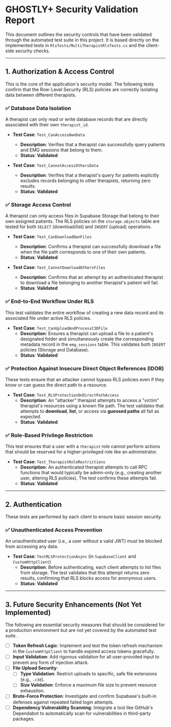 # GHOSTLY+ Security Validation Report

This document outlines the security controls that have been validated through the automated test suite in this project. It is based directly on the implemented tests in `RlsTests/MultiTherapistRlsTests.cs` and the client-side security checks.

---

## 1. Authorization & Access Control

This is the core of the application's security model. The following tests confirm that the Row-Level Security (RLS) policies are correctly isolating data between different therapists.

### ✅ **Database Data Isolation**
A therapist can only read or write database records that are directly associated with their own `therapist_id`.

- **Test Case**: `Test_CanAccessOwnData`
  - **Description**: Verifies that a therapist can successfully query patients and EMG sessions that belong to them.
  - **Status**: **Validated**

- **Test Case**: `Test_CannotAccessOthersData`
  - **Description**: Verifies that a therapist's query for patients explicitly excludes records belonging to other therapists, returning zero results.
  - **Status**: **Validated**

### ✅ **Storage Access Control**
A therapist can only access files in Supabase Storage that belong to their own assigned patients. The RLS policies on the `storage.objects` table are tested for both `SELECT` (download/list) and `INSERT` (upload) operations.

- **Test Case**: `Test_CanDownloadOwnFiles`
  - **Description**: Confirms a therapist can successfully download a file when the file path corresponds to one of their own patients.
  - **Status**: **Validated**

- **Test Case**: `Test_CannotDownloadOthersFiles`
  - **Description**: Confirms that an attempt by an authenticated therapist to download a file belonging to another therapist's patient will fail.
  - **Status**: **Validated**

### ✅ **End-to-End Workflow Under RLS**
This test validates the entire workflow of creating a new data record and its associated file under active RLS policies.

- **Test Case**: `Test_CanUploadAndProcessC3DFile`
  - **Description**: Ensures a therapist can upload a file to a patient's designated folder and simultaneously create the corresponding metadata record in the `emg_sessions` table. This validates both `INSERT` policies (Storage and Database).
  - **Status**: **Validated**

### ✅ **Protection Against Insecure Direct Object References (IDOR)**
These tests ensure that an attacker cannot bypass RLS policies even if they know or can guess the direct path to a resource.

- **Test Case**: `Test_RLSProtectionOnDirectPathAccess`
  - **Description**: An "attacker" therapist attempts to access a "victim" therapist's resources using a known file path. The test validates that attempts to **download**, **list**, or access via **guessed paths** all fail as expected.
  - **Status**: **Validated**

### ✅ **Role-Based Privilege Restriction**
This test ensures that a user with a `therapist` role cannot perform actions that should be reserved for a higher-privileged role like an administrator.

- **Test Case**: `Test_TherapistRoleRestrictions`
  - **Description**: An authenticated therapist attempts to call RPC functions that would typically be admin-only (e.g., creating another user, altering RLS policies). The test confirms these attempts fail.
  - **Status**: **Validated**

---

## 2. Authentication

These tests are performed by each client to ensure basic session security.

### ✅ **Unauthenticated Access Prevention**
An unauthenticated user (i.e., a user without a valid JWT) must be blocked from accessing any data.

- **Test Case**: `TestRLSProtectionAsync` (in `SupabaseClient` and `CustomHttpClient`)
  - **Description**: Before authenticating, each client attempts to list files from storage. The test validates that this attempt returns zero results, confirming that RLS blocks access for anonymous users.
  - **Status**: **Validated**

---

## 3. Future Security Enhancements (Not Yet Implemented)

The following are essential security measures that should be considered for a production environment but are not yet covered by the automated test suite.

- [ ] **Token Refresh Logic**: Implement and test the token refresh mechanism in the `CustomHttpClient` to handle expired access tokens gracefully.
- [ ] **Input Validation**: Add rigorous validation for all user-provided input to prevent any form of injection attack.
- [ ] **File Upload Security**:
  - [ ] **Type Validation**: Restrict uploads to specific, safe file extensions (e.g., `.c3d`).
  - [ ] **Size Validation**: Enforce a maximum file size to prevent resource exhaustion.
- [ ] **Brute-Force Protection**: Investigate and confirm Supabase's built-in defenses against repeated failed login attempts.
- [ ] **Dependency Vulnerability Scanning**: Integrate a tool like GitHub's Dependabot to automatically scan for vulnerabilities in third-party packages. 